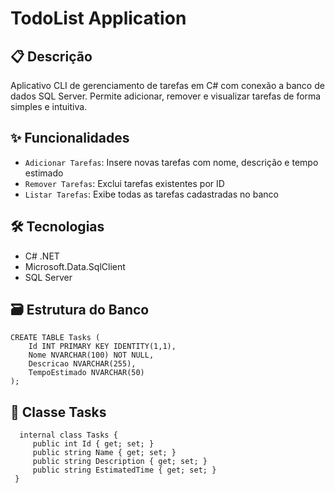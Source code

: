# TodoList Application

## 📋 Descrição
Aplicativo CLI de gerenciamento de tarefas em C# com conexão a banco de dados SQL Server. Permite adicionar, remover e visualizar tarefas de forma simples e intuitiva.

## ✨ Funcionalidades
- `Adicionar Tarefas`: Insere novas tarefas com nome, descrição e tempo estimado
- `Remover Tarefas`: Exclui tarefas existentes por ID
- `Listar Tarefas`: Exibe todas as tarefas cadastradas no banco

## 🛠 Tecnologias
- C# .NET
- Microsoft.Data.SqlClient
- SQL Server

## 🗃 Estrutura do Banco

```
CREATE TABLE Tasks (
    Id INT PRIMARY KEY IDENTITY(1,1),
    Nome NVARCHAR(100) NOT NULL,
    Descricao NVARCHAR(255),
    TempoEstimado NVARCHAR(50)
);
```

## 📝 Classe Tasks

```
  internal class Tasks {
     public int Id { get; set; }
     public string Name { get; set; }
     public string Description { get; set; }
     public string EstimatedTime { get; set; }
 }
```
